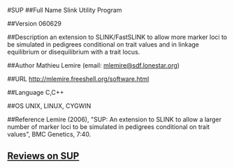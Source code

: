 #SUP
##Full Name
Slink Utility Program

##Version
060629

##Description
an extension to SLINK/FastSLINK to allow more marker loci to be simulated in pedigrees conditional on trait values and in linkage equilibrium or disequilibrium with a trait locus.

##Author
Mathieu Lemire (email: mlemire@sdf.lonestar.org)

##URL
http://mlemire.freeshell.org/software.html

##Language
C,C++

##OS
UNIX, LINUX, CYGWIN

##Reference
Lemire (2006), "SUP: An extension to SLINK to allow a larger number of marker loci to be simulated in pedigrees conditional on trait values", BMC Genetics, 7:40.


## [Reviews on SUP](https://github.com/gaow/genetic-analysis-software/issues/567)